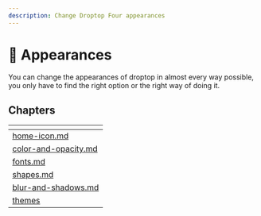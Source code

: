```yaml
---
description: Change Droptop Four appearances
---
```


# 🎨 Appearances

You can change the appearances of droptop in almost every way possible, you only have to find the right option or the right way of doing it.

## Chapters

<table data-card-size="large" data-column-title-hidden data-view="cards" data-full-width="false"><thead><tr><th data-card-target data-type="content-ref"></th></tr></thead><tbody><tr><td><a href="home-icon.md">home-icon.md</a></td></tr><tr><td><a href="color-and-opacity.md">color-and-opacity.md</a></td></tr><tr><td><a href="fonts.md">fonts.md</a></td></tr><tr><td><a href="shapes.md">shapes.md</a></td></tr><tr><td><a href="blur-and-shadows.md">blur-and-shadows.md</a></td></tr><tr><td><a href="themes/">themes</a></td></tr></tbody></table>
